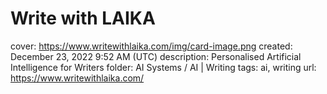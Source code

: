 # Write with LAIKA

cover: https://www.writewithlaika.com/img/card-image.png
created: December 23, 2022 9:52 AM (UTC)
description: Personalised Artificial Intelligence for Writers
folder: AI Systems / AI | Writing
tags: ai, writing
url: https://www.writewithlaika.com/